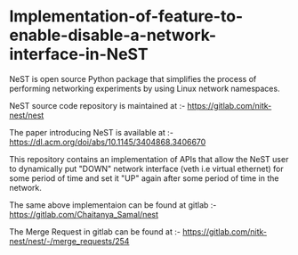 # Implementation-of-feature-to-enable-disable-a-network-interface-in-NeST
NeST is open source Python
package that simplifies the process of performing networking
experiments by using Linux network namespaces.

NeST source code repository is maintained at  :-  https://gitlab.com/nitk-nest/nest

The paper introducing NeST is available at :- https://dl.acm.org/doi/abs/10.1145/3404868.3406670

This repository contains an implementation of APIs that allow the NeST user to dynamically put "DOWN" network interface (veth i.e virtual ethernet) for some period of time and set it "UP" again after some period of time in the network.  

The same above implementaion can be found at gitlab :- https://gitlab.com/Chaitanya_Samal/nest 

The Merge Request in gitlab can be found at :- https://gitlab.com/nitk-nest/nest/-/merge_requests/254
